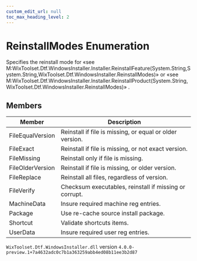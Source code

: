 ```yaml
---
custom_edit_url: null
toc_max_heading_level: 2
---
```

# ReinstallModes Enumeration
Specifies the reinstall mode for «see M:WixToolset.Dtf.WindowsInstaller.Installer.ReinstallFeature(System.String,System.String,WixToolset.Dtf.WindowsInstaller.ReinstallModes)» or «see M:WixToolset.Dtf.WindowsInstaller.Installer.ReinstallProduct(System.String,WixToolset.Dtf.WindowsInstaller.ReinstallModes)» .
## Members
| Member | Description |
| ------ | ----------- |
| FileEqualVersion | Reinstall if file is missing, or equal or older version. |
| FileExact | Reinstall if file is missing, or not exact version. |
| FileMissing | Reinstall only if file is missing. |
| FileOlderVersion | Reinstall if file is missing, or older version. |
| FileReplace | Reinstall all files, regardless of version. |
| FileVerify | Checksum executables, reinstall if missing or corrupt. |
| MachineData | Insure required machine reg entries. |
| Package | Use re-cache source install package. |
| Shortcut | Validate shortcuts items. |
| UserData | Insure required user reg entries. |
`WixToolset.Dtf.WindowsInstaller.dll` version `4.0.0-preview.1+7a4632adc0c7b1a363259abb4ed08b11ee3b2d87`
